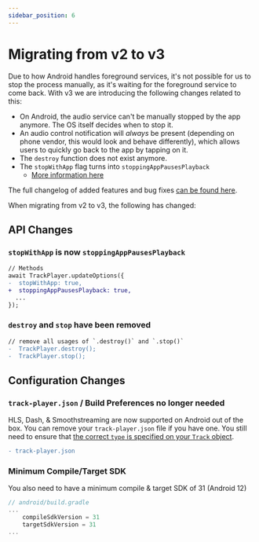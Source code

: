```yaml
---
sidebar_position: 6
---
```


# Migrating from v2 to v3

Due to how Android handles foreground services, it's not possible for us to stop the process manually, as it's waiting for the foreground service to come back. With v3 we are introducing the following changes related to this:

- On Android, the audio service can't be manually stopped by the app anymore.
    The OS itself decides when to stop it.
- An audio control notification will *always* be present (depending on phone
    vendor, this would look and behave differently), which allows users to
    quickly go back to the app by tapping on it.
- The `destroy` function does not exist anymore. 
- The `stopWithApp` flag turns into `stoppingAppPausesPlayback` 
    - [More information here](https://github.com/doublesymmetry/react-native-track-player/pull/1447#issuecomment-1195246389)

The full changelog of added features and bug fixes [can be found here](https://github.com/doublesymmetry/react-native-track-player/releases/tag/v3.0).

When migrating from v2 to v3, the following has changed:


## API Changes

### `stopWithApp` is now `stoppingAppPausesPlayback`

```diff
// Methods
await TrackPlayer.updateOptions({
-  stopWithApp: true,
+  stoppingAppPausesPlayback: true,
  ...
});
```

### `destroy` and `stop` have been removed

```diff
// remove all usages of `.destroy()` and `.stop()`
-  TrackPlayer.destroy();
-  TrackPlayer.stop();
```

## Configuration Changes

### `track-player.json` / Build Preferences no longer needed

HLS, Dash, & Smoothstreaming are now supported on Android out of the box. You
can remove your `track-player.json` file if you have one. You still need to
ensure that [the correct `type` is specified on your `Track`
object](./api/objects/track.md).

```diff
- track-player.json
```

### Minimum Compile/Target SDK

You also need to have a minimum compile & target SDK of 31 (Android 12)

```groovy
// android/build.gradle
...
    compileSdkVersion = 31
    targetSdkVersion = 31
...
```
